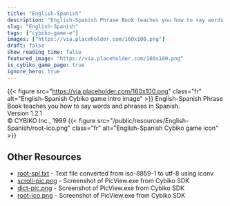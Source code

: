 ```yaml
---
title: "English-Spanish"
description: "English-Spanish Phrase Book teaches you how to say words and phrases in Spanish. Version 1.2.1 © CYBIKO Inc., 1999 "
slug: "English-Spanish"
tags: ["cybiko-game-e"]
images: ["https://via.placeholder.com/160x100.png"]
draft: false
show_reading_time: false
featured_image: "https://via.placeholder.com/160x100.png"
is_cybiko_game_page: true
ignore_hero: true
---
```

{{< figure src="https://via.placeholder.com/160x100.png" class="fr" alt="English-Spanish Cybiko game intro image" >}}
English-Spanish Phrase Book teaches you how to say words and phrases in Spanish. \
Version 1.2.1 \
© CYBIKO Inc., 1999 {{< figure src="/public/resources/English-Spanish/root-ico.png" class="fr" alt="English-Spanish Cybiko game icon" >}}

## Other Resources
* [root-spl.txt](/public/resources/English-Spanish/root-spl.txt) - Text file converted from iso-8859-1 to utf-8 using iconv
* [scroll-pic.png](/public/resources/English-Spanish/scroll-pic.png) - Screenshot of PicView.exe from Cybiko SDK
* [dict-pic.png](/public/resources/English-Spanish/dict-pic.png) - Screenshot of PicView.exe from Cybiko SDK
* [root-ico.png](/public/resources/English-Spanish/root-ico.png) - Screenshot of PicView.exe from Cybiko SDK

